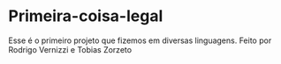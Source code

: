 # Primeira-coisa-legal
Esse é o primeiro projeto que fizemos em diversas linguagens.
Feito por Rodrigo Vernizzi e Tobias Zorzeto
